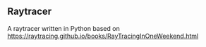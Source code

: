 ## Raytracer
A raytracer written in Python based on https://raytracing.github.io/books/RayTracingInOneWeekend.html
